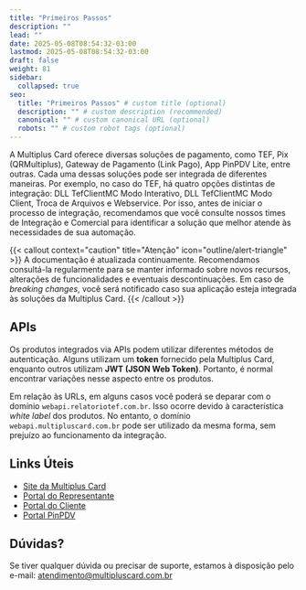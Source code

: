 ```yaml
---
title: "Primeiros Passos"
description: ""
lead: ""
date: 2025-05-08T08:54:32-03:00
lastmod: 2025-05-08T08:54:32-03:00
draft: false
weight: 81
sidebar:
  collapsed: true
seo:
  title: "Primeiros Passos" # custom title (optional)
  description: "" # custom description (recommended)
  canonical: "" # custom canonical URL (optional)
  robots: "" # custom robot tags (optional)
---
```


A Multiplus Card oferece diversas soluções de pagamento, como TEF, Pix (QRMultiplus), Gateway de Pagamento (Link Pago), App PinPDV Lite, entre outras. Cada uma dessas soluções pode ser integrada de diferentes maneiras. Por exemplo, no caso do TEF, há quatro opções distintas de integração: DLL TefClientMC Modo Interativo, DLL TefClientMC Modo Client, Troca de Arquivos e Webservice. Por isso, antes de iniciar o processo de integração, recomendamos que você consulte nossos times de Integração e Comercial para identificar a solução que melhor atende às necessidades de sua automação.


{{< callout context="caution" title="Atenção" icon="outline/alert-triangle" >}}
A documentação é atualizada continuamente. Recomendamos consultá-la regularmente para se manter informado sobre novos recursos, alterações de funcionalidades e eventuais descontinuações. Em caso de *breaking changes*, você será notificado caso sua aplicação esteja integrada às soluções da Multiplus Card.
{{< /callout >}}

## APIs

Os produtos integrados via APIs podem utilizar diferentes métodos de autenticação. Alguns utilizam um **token** fornecido pela Multiplus Card, enquanto outros utilizam **JWT (JSON Web Token)**. Portanto, é normal encontrar variações nesse aspecto entre os produtos.

Em relação às URLs, em alguns casos você poderá se deparar com o domínio `webapi.relatoriotef.com.br`. Isso ocorre devido à característica *white label* dos produtos. No entanto, o domínio `webapi.multipluscard.com.br` pode ser utilizado da mesma forma, sem prejuízo ao funcionamento da integração.


## Links Úteis

- [Site da Multiplus Card](https://multipluscard.com.br)
- [Portal do Representante](https://portal.multipluscard.com.br/representante)
- [Portal do Cliente](https://portal.multipluscard.com.br/)
- [Portal PinPDV](https://portal.pinpdv.com.br/)


## Dúvidas?

Se tiver qualquer dúvida ou precisar de suporte, estamos à disposição pelo e-mail: atendimento@multipluscard.com.br